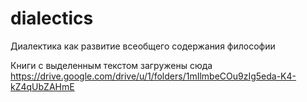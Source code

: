# dialectics
Диалектика как развитие всеобщего содержания философии

Книги с выделенным текстом загружены сюда
https://drive.google.com/drive/u/1/folders/1mIlmbeCOu9zIg5eda-K4-kZ4qUbZAHmE
